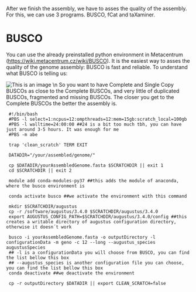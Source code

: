 After we finish the assembly, we have to asses the quality of the assembly. For this, we can use 3 programs. BUSCO, fCat and taXaminer.

# BUSCO
You can use the already preinstalled python environment in Metacentrum (https://wiki.metacentrum.cz/wiki/BUSCO). It is the easiest way to asses the quality of the genome assembly: BUSCO is fast and reliable.
To understand what BUSCO is telling us:

![This is an image](https://training.galaxyproject.org/archive/2019-12-01/topics/genome-annotation/images/busco_genome_summary.png) \n
So you want to have Complete and Single Copy BUSCOs as close to the Complete BUSCOs, and very little of duplicated BUSCOs, fragmented and missing BUSCOs. The closer you get to the Complete BUSCOs the better the assembly is. 

```
 #!/bin/bash
 #PBS -l select=1:ncpus=12:ompthreads=12:mem=15gb:scratch_local=100gb
 #PBS -l walltime=24:00:00 ##24 is a bit too much tbh, you can have just around 3-5 hours. It was enough for me
 #PBS -m abe

 trap 'clean_scratch' TERM EXIT

 DATADIR="/your/assembled/genome/"

 cp $DATADIR/yourAssembledGenome.fasta $SCRATCHDIR || exit 1
 cd $SCRATCHDIR || exit 2

 module add conda-modules-py37 ##this adds the module of anaconda, where the busco environment is

 conda activate busco ##we activate the environment with this command

 mkdir $SCRATCHDIR/augustus
 cp -r /software/augustus/3.4.0 $SCRATCHDIR/augustus/3.4.0
 export AUGUSTUS_CONFIG_PATH=$SCRATCHDIR/augustus/3.4.0/config ##this creates a writable directory of augustus configuration directory, otherwise it doesn´t work

 busco -i yourAssembledGenome.fasta -o outputDirectory -l configurationData -m geno -c 12 --long --augustus_species augustusSpecies
 ## -l is a configurationData you will choose from BUSCO, you can find the list bellow this box
 ## --augustus_species is another configuration file you can choose, you can find the list bellow this box
 conda deactivate ##we deactivate the environment

 cp -r outputDirectory $DATADIR || export CLEAN_SCRATCH=false
```

